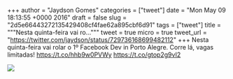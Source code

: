 
+++
author = "Jaydson Gomes"
categories = ["tweet"]
date = "Mon May 09 18:13:55 +0000 2016"
draft = false
slug = "2d5e66443272135429408cf4fae62a895cbf6d91"
tags = ["tweet"]
title = """Nesta quinta-feira vai ro..."""
tweet = true
micro = true
tweet_url = "https://twitter.com/jaydson/status/729736168699482112"
+++
Nesta quinta-feira vai rolar o 1º Facebook Dev in Porto Alegre. Corre lá, vagas limitadas! https://t.co/hhb9w0PVWy https://t.co/gtop2g9vI2

![](/images/tweet-media/729736168699482112-CiCK8UFWwAA369-.jpg)
